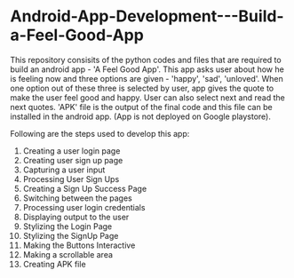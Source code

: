 # Android-App-Development---Build-a-Feel-Good-App
This repository consisits of the python codes and files that are required to build an android app - 'A Feel Good App'.
This app asks user about how he is feeling now and three options are given - 'happy', 'sad', 'unloved'. 
When one option out of these three is selected by user, app gives the quote to make the user feel good and happy. User can also select next and read the next quotes.
'APK' file is the output of the final code and this file can be installed in the android app. (App is not deployed on Google playstore).

Following are the steps used to develop this app:
1. Creating a user login page
2. Creating user sign up page
3. Capturing a user input
4. Processing User Sign Ups 
5. Creating a Sign Up Success Page
6. Switching between the pages
7. Processing user login credentials
8. Displaying output to the user
9. Stylizing the Login Page
10. Stylizing the SignUp Page
11. Making the Buttons Interactive
12. Making a scrollable area
13. Creating APK file 
